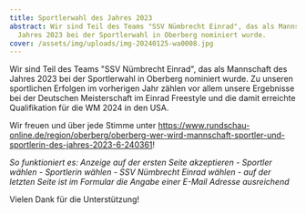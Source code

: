 ```yaml
---
title: Sportlerwahl des Jahres 2023
abstract: Wir sind Teil des Teams "SSV Nümbrecht Einrad", das als Mannschaft des
  Jahres 2023 bei der Sportlerwahl in Oberberg nominiert wurde.
cover: /assets/img/uploads/img-20240125-wa0008.jpg
---
```

Wir sind Teil des Teams "SSV Nümbrecht Einrad", das als Mannschaft des Jahres 2023 bei der Sportlerwahl in Oberberg nominiert wurde. Zu unseren sportlichen Erfolgen im vorherigen Jahr zählen vor allem unsere Ergebnisse bei der Deutschen Meisterschaft im Einrad Freestyle und die damit erreichte Qualifikation für die WM 2024 in den USA. 

Wir freuen und über jede Stimme unter <https://www.rundschau-online.de/region/oberberg/oberberg-wer-wird-mannschaft-sportler-und-sportlerin-des-jahres-2023-6-240361>!

*So funktioniert es: Anzeige auf der ersten Seite akzeptieren - Sportler wählen - Sportlerin wählen - SSV Nümbrecht Einrad wählen - auf der letzten Seite ist im Formular die Angabe einer E-Mail Adresse ausreichend* 

Vielen Dank für die Unterstützung!
